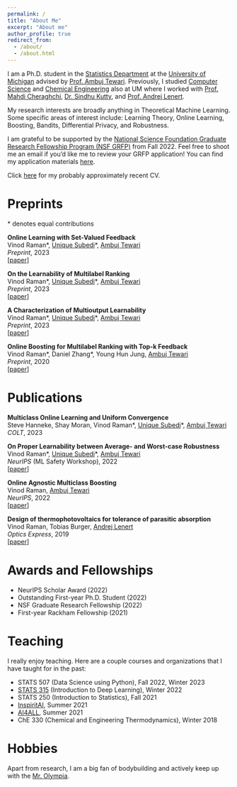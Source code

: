 ```yaml
---
permalink: /
title: "About Me"
excerpt: "About me"
author_profile: true
redirect_from: 
  - /about/
  - /about.html
---
```


I am a Ph.D. student in the [Statistics Department](https://lsa.umich.edu/stats) at the [University of Michigan](https://umich.edu/) advised by [Prof. Ambuj Tewari](https://ambujtewari.github.io). Previously, I studied [Computer Science](https://cse.engin.umich.edu/) and [Chemical Engineering](https://che.engin.umich.edu/) also at UM where I worked with [Prof. Mahdi Cheraghchi](https://mahdi.ch), [Dr. Sindhu Kutty](https://web.eecs.umich.edu/~skutty/), and [Prof. Andrej Lenert](https://lenert.engin.umich.edu).  

My research interests are broadly anything in Theoretical Machine Learning. Some specific areas of interest include: Learning Theory, Online Learning, Boosting, Bandits, Differential Privacy, and Robustness. 

I am grateful to be supported by the [National Science Foundation Graduate Research Fellowship Program (NSF GRFP)](https://www.nsfgrfp.org) from Fall 2022. Feel free to shoot me an email if you’d like me to review your GRFP application! You can find my application materials [here](https://drive.google.com/drive/folders/1o56kOfXVsy64bpcfqegah3f4R85IvN82?usp=sharing).

Click [here](http://vinodkraman.github.io/files/Raman_CV.pdf) for my probably approximately recent CV.


Preprints
======
\* denotes equal contributions

**Online Learning with Set-Valued Feedback**  
Vinod Raman\*, [Unique Subedi](https://unique-subedi.github.io)\*, [Ambuj Tewari](https://ambujtewari.github.io)  
_Preprint_, 2023  
[[paper](https://arxiv.org/abs/2306.06247)]

**On the Learnability of Multilabel Ranking**  
Vinod Raman\*, [Unique Subedi](https://unique-subedi.github.io)\*, [Ambuj Tewari](https://ambujtewari.github.io)  
_Preprint_, 2023  
[[paper](https://arxiv.org/abs/2304.03337)]

**A Characterization of Multioutput Learnability**  
Vinod Raman\*, [Unique Subedi](https://unique-subedi.github.io)\*, [Ambuj Tewari](https://ambujtewari.github.io)  
_Preprint_, 2023  
[[paper](https://arxiv.org/abs/2301.02729)]

**Online Boosting for Multilabel Ranking with Top-k Feedback**  
Vinod Raman\*, Daniel Zhang\*, Young Hun Jung, [Ambuj Tewari](https://ambujtewari.github.io)  
_Preprint_, 2020  
[[paper](https://arxiv.org/abs/1910.10937)]


Publications
===========
**Multiclass Online Learning and Uniform Convergence**  
Steve Hanneke, Shay Moran, Vinod Raman\*, [Unique Subedi](https://unique-subedi.github.io)\*, [Ambuj Tewari](https://ambujtewari.github.io)  
_COLT_, 2023  

**On Proper Learnability between Average- and Worst-case Robustness**  
Vinod Raman\*, [Unique Subedi](https://unique-subedi.github.io)\*, [Ambuj Tewari](https://ambujtewari.github.io)  
_NeurIPS_ (ML Safety Workshop), 2022  
[[paper](https://arxiv.org/abs/2211.05656)]

**Online Agnostic Multiclass Boosting**  
Vinod Raman, [Ambuj Tewari](https://ambujtewari.github.io)  
_NeurIPS_, 2022  
[[paper](https://arxiv.org/abs/2205.15113)]

**Design of thermophotovoltaics for tolerance of parasitic absorption**  
Vinod Raman, Tobias Burger, [Andrej Lenert](https://lenert.engin.umich.edu)  
_Optics Express_, 2019  
[[paper](https://opg.optica.org/oe/fulltext.cfm?uri=oe-27-22-31757&id=422403)]

Awards and Fellowships
======
- NeurIPS Scholar Award (2022)
- Outstanding First-year Ph.D. Student (2022)
- NSF Graduate Research Fellowship (2022)
- First-year Rackham Fellowship (2021)

Teaching
======
I really enjoy teaching. Here are a couple courses and organizations that I have taught for in the past: 
- STATS 507 (Data Science using Python), Fall 2022, Winter 2023
- [STATS 315](https://ambujtewari.github.io/stats315-winter2022/) (Introduction to Deep Learning), Winter 2022
- STATS 250 (Introduction to Statistics), Fall 2021
- [InspiritAI](https://www.inspiritai.com), Summer 2021
- [AI4ALL](https://ai-4-all.org), Summer 2021
- ChE 330 (Chemical and Engineering Thermodynamics), Winter 2018

Hobbies
======
Apart from research, I am a big fan of bodybuilding and actively keep up with the [Mr. Olympia](https://mrolympia.com).




